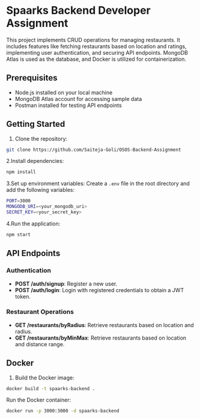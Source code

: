 # Spaarks Backend Developer Assignment

This project implements CRUD operations for managing restaurants. It includes features like fetching restaurants based on location and ratings, implementing user authentication, and securing API endpoints. MongoDB Atlas is used as the database, and Docker is utilized for containerization.

## Prerequisites

- Node.js installed on your local machine
- MongoDB Atlas account for accessing sample data
- Postman installed for testing API endpoints

## Getting Started

1. Clone the repository:

```bash
git clone https://github.com/Saiteja-Goli/OSOS-Backend-Assignment
```

2.Install dependencies:
```bash
npm install
```
3.Set up environment variables:
Create a `.env` file in the root directory and add the following variables:
```bash
PORT=3000
MONGODB_URI=<your_mongodb_uri>
SECRET_KEY=<your_secret_key>
```
4.Run the application:
```bash
npm start
```

## API Endpoints

### Authentication

- **POST /auth/signup**: Register a new user.
- **POST /auth/login**: Login with registered credentials to obtain a JWT token.

### Restaurant Operations

- **GET /restaurants/byRadius**: Retrieve restaurants based on location and radius.
- **GET /restaurants/byMinMax**: Retrieve restaurants based on location and distance range.

## Docker

1. Build the Docker image:

```bash
docker build -t spaarks-backend .
```
Run the Docker container:
```bash
docker run -p 3000:3000 -d spaarks-backend
```


